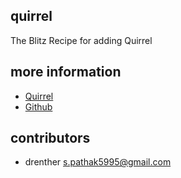 ## quirrel

The Blitz Recipe for adding Quirrel

## more information

- [Quirrel](https://quirrel.dev/)
- [Github](https://github.com/quirrel-dev/quirrel)

## contributors

- drenther <s.pathak5995@gmail.com>
